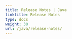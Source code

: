 ```yaml
---
title: Release Notes | Java
linktitle: Release Notes
type: docs
weight: 30
url: /java/release-notes/
---
```

